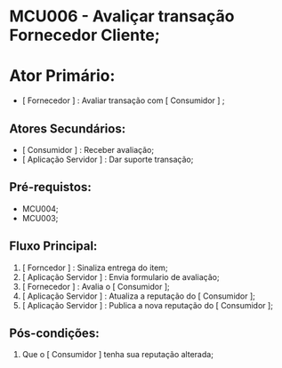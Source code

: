 # MCU006 - Avaliçar transação Fornecedor Cliente; 

# Ator Primário:
-  [ Fornecedor ] : Avaliar transação com [ Consumidor ] ;

## Atores Secundários:
-  [ Consumidor ] : Receber avaliação;
-  [ Aplicação Servidor ] : Dar suporte transação;

## Pré-requistos:
  -  MCU004;
  -  MCU003;

## Fluxo Principal:
  1) [ Forncedor ] : Sinaliza entrega do item;
  2) [ Aplicação Servidor ] : Envia formulario de avaliação;
  3) [ Fornecedor ] : Avalia o [ Consumidor ];
  4) [ Aplicação Servidor ] : Atualiza a reputação do [ Consumidor ];
  5) [ Aplicação Servidor ] : Publica a nova reputação do [ Consumidor ];


## Pós-condições:
  1) Que o [ Consumidor ] tenha sua reputação alterada;

